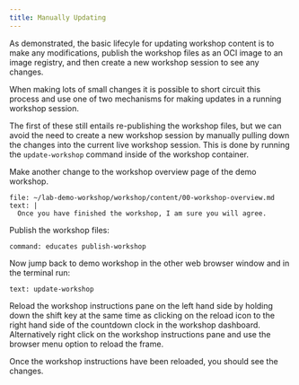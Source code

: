 ```yaml
---
title: Manually Updating
---
```


As demonstrated, the basic lifecyle for updating workshop content is to make any
modifications, publish the workshop files as an OCI image to an image registry,
and then create a new workshop session to see any changes.

When making lots of small changes it is possible to short circuit this process
and use one of two mechanisms for making updates in a running workshop session.

The first of these still entails re-publishing the workshop files, but we can
avoid the need to create a new workshop session by manually pulling down the
changes into the current live workshop session. This is done by running the
`update-workshop` command inside of the workshop container.

Make another change to the workshop overview page of the demo workshop.

```editor:append-lines-to-file
file: ~/lab-demo-workshop/workshop/content/00-workshop-overview.md
text: |
  Once you have finished the workshop, I am sure you will agree.
```

Publish the workshop files:

```terminal:execute
command: educates publish-workshop
```

Now jump back to demo workshop in the other web browser window and in the
terminal run:

```workshop:copy
text: update-workshop
```

Reload the workshop instructions pane on the left hand side by holding down the
shift key at the same time as clicking on the reload icon to the right hand side
of the countdown clock in the workshop dashboard. Alternatively right click on
the workshop instructions pane and use the browser menu option to reload the
frame.

Once the workshop instructions have been reloaded, you should see the changes.

